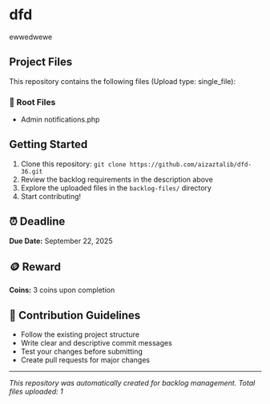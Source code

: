 # dfd

ewwedwewe

## Project Files

This repository contains the following files (Upload type: single_file):

### 📄 Root Files
- Admin notifications.php

## Getting Started

1. Clone this repository: `git clone https://github.com/aizaztalib/dfd-36.git`
2. Review the backlog requirements in the description above
3. Explore the uploaded files in the `backlog-files/` directory
4. Start contributing!

## ⏰ Deadline

**Due Date:** September 22, 2025

## 🪙 Reward

**Coins:** 3 coins upon completion

## 🤝 Contribution Guidelines

- Follow the existing project structure
- Write clear and descriptive commit messages
- Test your changes before submitting
- Create pull requests for major changes

---

*This repository was automatically created for backlog management. Total files uploaded: 1*
